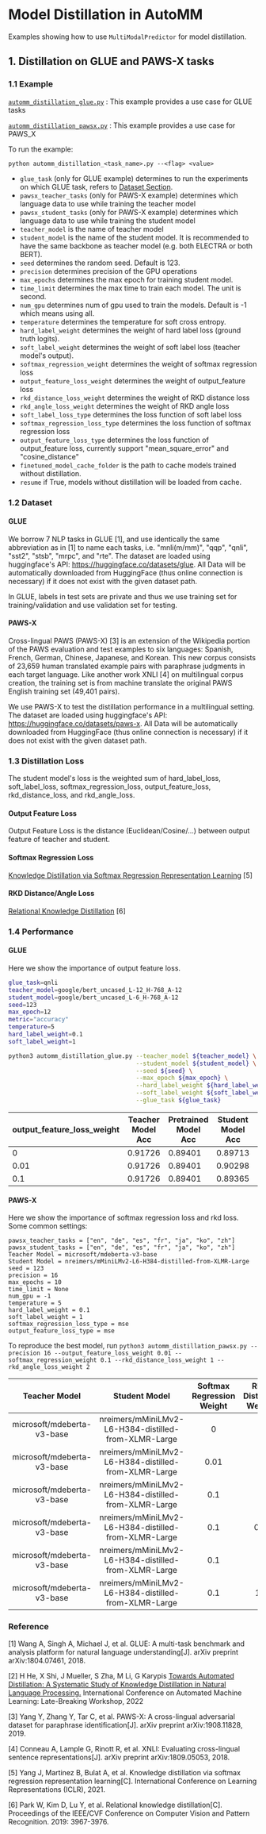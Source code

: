# Model Distillation in AutoMM

Examples showing how to use `MultiModalPredictor` for model distillation.

## 1. Distillation on GLUE and PAWS-X tasks

### 1.1 Example

[`automm_distillation_glue.py`](./automm_distillation_glue.py) : This example provides a use case for GLUE tasks

[`automm_distillation_pawsx.py`](./automm_distillation_pawsx.py) : This example provides a use case for PAWS_X

To run the example:

`python automm_distillation_<task_name>.py --<flag> <value>`

- `glue_task` (only for GLUE example) determines to run the experiments on which GLUE task, refers to [Dataset Section](###1.2-Datasets).
- `pawsx_teacher_tasks` (only for PAWS-X example) determines which language data to use while training the teacher model
- `pawsx_student_tasks` (only for PAWS-X example) determines which language data to use while training the student model
- `teacher_model` is the name of teacher model
- `student_model` is the name of the student model. It is recommended to have the same backbone as teacher model (e.g. both ELECTRA or both BERT).
- `seed` determines the random seed. Default is 123.
- `precision` determines precision of the GPU operations
- `max_epochs` determines the max epoch for training student model.
- `time_limit` determines the max time to train each model. The unit is second.
- `num_gpu` determines num of gpu used to train the models. Default is -1 which means using all.
- `temperature` determines the temperature for soft cross entropy.
- `hard_label_weight` determines the weight of hard label loss (ground truth logits).
- `soft_label_weight` determines the weight of soft label loss (teacher model's output).
- `softmax_regression_weight` determines the weight of softmax regression loss
- `output_feature_loss_weight` determines the weight of output_feature loss
- `rkd_distance_loss_weight` determines the weight of RKD distance loss
- `rkd_angle_loss_weight` determines the weight of RKD angle loss
- `soft_label_loss_type` determines the loss function of soft label loss
- `softmax_regression_loss_type` determines the loss function of softmax regression loss
- `output_feature_loss_type` determines the loss function of output_feature loss, currently support "mean_square_error" and "cosine_distance"
- `finetuned_model_cache_folder` is the path to cache models trained without distillation.
- `resume` if True, models without distillation will be loaded from cache.

### 1.2 Dataset

#### GLUE

We borrow 7 NLP tasks in GLUE [1], and use identically the same abbreviation as in [1] to name each tasks,
i.e. "mnli(m/mm)", "qqp", "qnli", "sst2", "stsb", "mrpc", and "rte".
The dataset are loaded using huggingface's API: https://huggingface.co/datasets/glue.
All Data will be automatically downloaded from HuggingFace (thus online connection is necessary) if it does not exist with the given dataset path.

In GLUE, labels in test sets are private and thus we use training set for training/validation and use validation set for testing.

#### PAWS-X

Cross-lingual PAWS (PAWS-X) [3] is an extension of the Wikipedia portion
of the PAWS evaluation and test examples to six languages:
Spanish, French, German, Chinese, Japanese, and Korean.
This new corpus consists of 23,659 human translated example pairs
with paraphrase judgments in each target language.
Like another work XNLI [4] on multilingual corpus creation,
the training set is from machine translate the original PAWS English training set (49,401 pairs).

We use PAWS-X to test the distillation performance in a multilingual setting.
The dataset are loaded using huggingface's API: https://huggingface.co/datasets/paws-x.
All Data will be automatically downloaded from HuggingFace (thus online connection is necessary) if it does not exist with the given dataset path.

### 1.3 Distillation Loss

The student model's loss is the weighted sum of hard_label_loss, soft_label_loss,
softmax_regression_loss, output_feature_loss, rkd_distance_loss, and rkd_angle_loss.

#### Output Feature Loss

Output Feature Loss is the distance (Euclidean/Cosine/...) between output feature
of teacher and student.

#### Softmax Regression Loss

[Knowledge Distillation via Softmax Regression Representation Learning](https://www.adrianbulat.com/downloads/ICLR2021/knowledge_distillation_via_softmax_regression_representation_learning.pdf) [5]

#### RKD Distance/Angle Loss

[Relational Knowledge Distillation](https://arxiv.org/abs/1904.05068?context=cs.LG) [6]

### 1.4 Performance

#### GLUE

Here we show the importance of output feature loss.

```bash
glue_task=qnli
teacher_model=google/bert_uncased_L-12_H-768_A-12
student_model=google/bert_uncased_L-6_H-768_A-12
seed=123
max_epoch=12
metric="accuracy"
temperature=5
hard_label_weight=0.1
soft_label_weight=1

python3 automm_distillation_glue.py --teacher_model ${teacher_model} \
                                    --student_model ${student_model} \
                                    --seed ${seed} \
                                    --max_epoch ${max_epoch} \
                                    --hard_label_weight ${hard_label_weight} \
                                    --soft_label_weight ${soft_label_weight} \
                                    --glue_task ${glue_task}
```

| output_feature_loss_weight | Teacher Model Acc | Pretrained Model Acc | Student Model Acc | Distillation Ratio [2] | Speed Up |
| -------------------------- | ----------------- | -------------------- | ----------------- | ---------------------- | -------- |
| 0                          | 0.91726           | 0.89401              | 0.89713           | 0.13                   | 3.52x    |
| 0.01                       | 0.91726           | 0.89401              | 0.90298           | 0.39                   | 3.52x    |
| 0.1                        | 0.91726           | 0.89401              | 0.89365           | -0.02                  | 3.52x    |

#### PAWS-X

Here we show the importance of softmax regression loss and rkd loss. Some common settings:

```
pawsx_teacher_tasks = ["en", "de", "es", "fr", "ja", "ko", "zh"]
pawsx_student_tasks = ["en", "de", "es", "fr", "ja", "ko", "zh"]
Teacher Model = microsoft/mdeberta-v3-base
Student Model = nreimers/mMiniLMv2-L6-H384-distilled-from-XLMR-Large
seed = 123
precision = 16
max_epochs = 10
time_limit = None
num_gpu = -1
temperature = 5
hard_label_weight = 0.1
soft_label_weight = 1
softmax_regression_loss_type = mse
output_feature_loss_type = mse
```

To reproduce the best model, run
`python3 automm_distillation_pawsx.py --precision 16 --output_feature_loss_weight 0.01 --softmax_regression_weight 0.1 --rkd_distance_loss_weight 1 --rkd_angle_loss_weight 2`

|       Teacher Model        |                    Student Model                     | Softmax Regression Weight | RKD Distance Weight | RKD Angle Weight | Teacher Performance | No Distill Performance | Student Performance | Distillation Ratio | Speed Up |
| :------------------------: | :--------------------------------------------------: | :-----------------------: | :-----------------: | :--------------: | :-----------------: | :--------------------: | :-----------------: | :----------------: | :------: |
| microsoft/mdeberta-v3-base | nreimers/mMiniLMv2-L6-H384-distilled-from-XLMR-Large |             0             |          0          |        0         |       0.91293       |        0.88493         |       0.88857       |       0.1301       |  ~3.3x   |
| microsoft/mdeberta-v3-base | nreimers/mMiniLMv2-L6-H384-distilled-from-XLMR-Large |           0.01            |          0          |        0         |       0.91293       |        0.88493         |       0.8855        |      0.02041       |  ~3.3x   |
| microsoft/mdeberta-v3-base | nreimers/mMiniLMv2-L6-H384-distilled-from-XLMR-Large |            0.1            |          0          |        0         |       0.91293       |        0.88493         |       0.89093       |      0.21429       |  ~3.3x   |
| microsoft/mdeberta-v3-base | nreimers/mMiniLMv2-L6-H384-distilled-from-XLMR-Large |            0.1            |         0.1         |       0.2        |       0.91293       |        0.88493         |       0.89264       |      0.27551       |  ~3.3x   |
| microsoft/mdeberta-v3-base | nreimers/mMiniLMv2-L6-H384-distilled-from-XLMR-Large |            0.1            |          1          |        2         |       0.91293       |        0.88493         |        0.891        |      0.21684       |  ~3.3x   |
| microsoft/mdeberta-v3-base | nreimers/mMiniLMv2-L6-H384-distilled-from-XLMR-Large |            0.1            |         10          |        20        |       0.91293       |        0.88493         |       0.88971       |      0.17092       |  ~3.3x   |

### Reference

[1] Wang A, Singh A, Michael J, et al.
GLUE: A multi-task benchmark and analysis platform for natural language understanding[J].
arXiv preprint arXiv:1804.07461, 2018.

[2] H He, X Shi, J Mueller, S Zha, M Li, G Karypis
[Towards Automated Distillation: A Systematic Study of Knowledge Distillation in Natural Language Processing.](https://automl.cc/wp-content/uploads/2022/07/towards_automated_distillation.pdf)
International Conference on Automated Machine Learning: Late-Breaking Workshop, 2022

[3] Yang Y, Zhang Y, Tar C, et al.
PAWS-X: A cross-lingual adversarial dataset for paraphrase identification[J].
arXiv preprint arXiv:1908.11828, 2019.

[4] Conneau A, Lample G, Rinott R, et al.
XNLI: Evaluating cross-lingual sentence representations[J].
arXiv preprint arXiv:1809.05053, 2018.

[5] Yang J, Martinez B, Bulat A, et al. Knowledge distillation via softmax regression representation learning[C].
International Conference on Learning Representations (ICLR), 2021.

[6] Park W, Kim D, Lu Y, et al. Relational knowledge distillation[C].
Proceedings of the IEEE/CVF Conference on Computer Vision and Pattern Recognition.
2019: 3967-3976.
